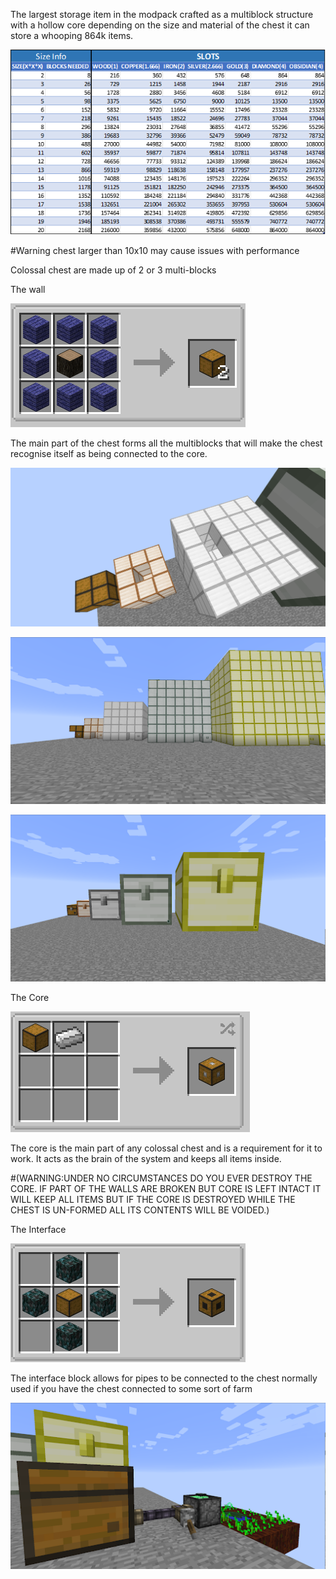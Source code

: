 The largest storage item in the modpack crafted as a multiblock structure with a hollow core depending on the size and material of the chest it can store a whooping 864k items.

![Credits to Zarchyar#3407 for this neat guide on how much each chest can store](zarchyarexcel2.png)

#Warning chest larger than 10x10 may cause issues with performance

Colossal chest are made up of 2 or 3 multi-blocks

The wall

![Colossal chest wall recipe](collosalchestrecipe.png)

The main part of the chest forms all the multiblocks that will make the chest recognise itself as being connected to the core.

![For colossal chest larger than 2x2 the inside must have no blocks](hollowcollosalchest.png)

![Unformed Colossal chest missing one of the blocks](unformedcollosalchest.png)

![Formed colossal chest](formedcollosalchest.png)

The Core

![Colossal chest core recipe](collosalchestcore.png)

The core is the main part of any colossal chest and is a requirement for it to work. It acts as the brain of the system and keeps all items inside.

#(WARNING:UNDER NO CIRCUMSTANCES DO YOU EVER DESTROY THE CORE. IF PART OF THE WALLS ARE BROKEN BUT CORE IS LEFT INTACT IT WILL KEEP ALL ITEMS BUT IF THE CORE IS DESTROYED WHILE THE CHEST IS UN-FORMED ALL ITS CONTENTS WILL BE VOIDED.)

The Interface

![Colossal chest interface recipe](collosalchestinterface.png)

The interface block allows for pipes to be connected to the chest normally used if you have the chest connected to some sort of farm

![Example automatic wheat farm with a chest to store wheat and seeds in](collosalchestfarm.png)

